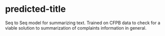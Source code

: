 # predicted-title
Seq to Seq model for summarizing text. Trained on CFPB data to check for a viable solution to summarization of complaints information in general.
